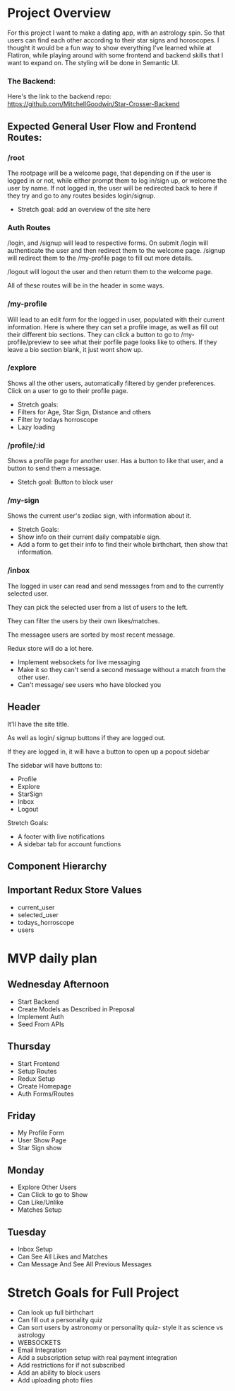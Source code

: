 # Project Overview
For this project I want to make a dating app, with an astrology spin. So that users can find each other according to their star signs and horoscopes. I thought it would be a fun way to show everything I've learned while at Flatiron, while playing around with some frontend and backend skills that I want to expand on. The styling will be done in Semantic UI.

### The Backend:

Here's the link to the backend repo: https://github.com/MitchellGoodwin/Star-Crosser-Backend

## Expected General User Flow and Frontend Routes:

### /root

The rootpage will be a welcome page, that depending on if the user is logged in or not, while either prompt them to log in/sign up, or welcome the user by name. If not logged in, the user will be redirected back to here if they try and go to any routes besides login/signup.

* Stretch goal: add an overview of the site here

### Auth Routes

/login, and /signup will lead to respective forms. On submit /login will authenticate the user and then redirect them to the welcome page. /signup will redirect them to the /my-profile page to fill out more details.

/logout will logout the user and then return them to the welcome page. 

All of these routes will be in the header in some ways.

### /my-profile

Will lead to an edit form for the logged in user, populated with their current information. Here is where they can set a profile image, as well as fill out their different bio sections. They can click a button to go to /my-profile/preview to see what their porfile page looks like to others. If they leave a bio section blank, it just wont show up.

### /explore

Shows all the other users, automatically filtered by gender preferences. Click on a user to go to their profile page. 

* Stretch goals:
* Filters for Age, Star Sign, Distance and others
* Filter by todays horroscope
* Lazy loading

### /profile/:id

Shows a profile page for another user.
Has a button to like that user, and a button to send them a message.

* Stetch goal: Button to block user

### /my-sign

Shows the current user's zodiac sign, with information about it. 

* Stretch Goals:
* Show info on their current daily compatable sign.
* Add a form to get their info to find their whole birthchart, then show that information.

### /inbox

The logged in user can read and send messages from and to the currently selected user.

They can pick the selected user from a list of users to the left.

They can filter the users by their own likes/matches.

The messagee users are sorted by most recent message.

Redux store will do a lot here.

* Implement websockets for live messaging
* Make it so they can't send a second message without a match from the other user.
* Can't message/ see users who have blocked you

## Header

It'll have the site title.

As well as login/ signup buttons if they are logged out.

If they are logged in, it will have a button to open up a popout sidebar

The sidebar will have buttons to:
* Profile
* Explore
* StarSign
* Inbox
* Logout

Stretch Goals:
* A footer with live notifications 
* A sidebar tab for account functions

## Component Hierarchy


## Important Redux Store Values

* current_user
* selected_user
* todays_horroscope
* users

# MVP daily plan

## Wednesday Afternoon

* Start Backend
* Create Models as Described in Preposal
* Implement Auth
* Seed From APIs

## Thursday

* Start Frontend
* Setup Routes
* Redux Setup
* Create Homepage
* Auth Forms/Routes

## Friday

* My Profile Form
* User Show Page
* Star Sign show

## Monday

* Explore Other Users
* Can Click to go to Show
* Can Like/Unlike
* Matches Setup

## Tuesday

* Inbox Setup
* Can See All Likes and Matches
* Can Message And See All Previous Messages

# Stretch Goals for Full Project

* Can look up full birthchart
* Can fill out a personality quiz
* Can sort users by astronomy or personality quiz- style it as science vs astrology
* WEBSOCKETS
* Email Integration
* Add a subscription setup with real payment integration
* Add restrictions for if not subscribed
* Add an ability to block users
* Add uploading photo files
